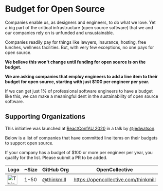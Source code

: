 # Budget for Open Source

Companies enable us, as designers and engineers, to do what we love. Yet a big part of the critical infrastructure (open source software) that we and our companies rely on is unfunded and unsustainable.

Companies readily pay for things like lawyers, insurance, hosting, free lunches, wellness facilities. But, with very few exceptions, no one pays for open source.

**We believe this won't change until funding for open source is on the budget.**

**We are asking companies that employ engineers to add a line item to their budget for open source, starting with just \$100 per engineer per year.**

If we can get just 1% of professional software engineers to have a budget like this, we can make a meaningful dent in the sustainability of open source software.

## Supporting Organizations

This initiative was launched at [ReactConfAU 2020](https://reactconfau.com/) in a talk by [@jedwatson](https://twitter.com/jedwatson).

Below is a list of companies that have committed line items on their budgets to support open source.

If your company has a budget of \$100 or more per engineer per year, you qualify for the list. Please submit a PR to be added.

| Logo |  ~Size | GitHub Org | OpenCollective |
|------| -------|-------------------------------------------|--------------------------------------|
|<img alt="ThinkMill" src="https://pbs.twimg.com/profile_images/1040483004332691459/639Wu-Y-_400x400.jpg" width="32" /> | 1-50 | [@thinkmill](https://github.com/Thinkmill) | https://opencollective.com/thinkmill |
